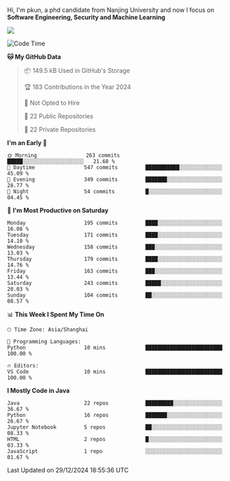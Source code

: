Hi, I'm pkun, a phd candidate from Nanjing University and now I focus on **Software Engineering, Security and Machine Learning**

<!--![GitHub Snake Light](https://github.com/pppppkun/pppppkun/blob/output/github-snake.svg#gh-light-mode-only)-->
<!--![GitHub Snake dark](https://github.com/pppppkun/pppppkun/blob/output/github-snake-dark.svg#gh-dark-mode-only)-->

![](https://komarev.com/ghpvc/?username=pppppkun)
<!--START_SECTION:waka-->
![Code Time](http://img.shields.io/badge/Code%20Time-2%2C019%20hrs%2020%20mins-blue)

**🐱 My GitHub Data** 

> 📦 149.5 kB Used in GitHub's Storage 
 > 
> 🏆 183 Contributions in the Year 2024
 > 
> 🚫 Not Opted to Hire
 > 
> 📜 22 Public Repositories 
 > 
> 🔑 22 Private Repositories 
 > 
**I'm an Early 🐤** 

```text
🌞 Morning                263 commits         █████░░░░░░░░░░░░░░░░░░░░   21.68 % 
🌆 Daytime                547 commits         ███████████░░░░░░░░░░░░░░   45.09 % 
🌃 Evening                349 commits         ███████░░░░░░░░░░░░░░░░░░   28.77 % 
🌙 Night                  54 commits          █░░░░░░░░░░░░░░░░░░░░░░░░   04.45 % 
```
📅 **I'm Most Productive on Saturday** 

```text
Monday                   195 commits         ████░░░░░░░░░░░░░░░░░░░░░   16.08 % 
Tuesday                  171 commits         ████░░░░░░░░░░░░░░░░░░░░░   14.10 % 
Wednesday                158 commits         ███░░░░░░░░░░░░░░░░░░░░░░   13.03 % 
Thursday                 179 commits         ████░░░░░░░░░░░░░░░░░░░░░   14.76 % 
Friday                   163 commits         ███░░░░░░░░░░░░░░░░░░░░░░   13.44 % 
Saturday                 243 commits         █████░░░░░░░░░░░░░░░░░░░░   20.03 % 
Sunday                   104 commits         ██░░░░░░░░░░░░░░░░░░░░░░░   08.57 % 
```


📊 **This Week I Spent My Time On** 

```text
🕑︎ Time Zone: Asia/Shanghai

💬 Programming Languages: 
Python                   10 mins             █████████████████████████   100.00 % 

🔥 Editors: 
VS Code                  10 mins             █████████████████████████   100.00 % 
```

**I Mostly Code in Java** 

```text
Java                     22 repos            █████████░░░░░░░░░░░░░░░░   36.67 % 
Python                   16 repos            ███████░░░░░░░░░░░░░░░░░░   26.67 % 
Jupyter Notebook         5 repos             ██░░░░░░░░░░░░░░░░░░░░░░░   08.33 % 
HTML                     2 repos             █░░░░░░░░░░░░░░░░░░░░░░░░   03.33 % 
JavaScript               1 repo              ░░░░░░░░░░░░░░░░░░░░░░░░░   01.67 % 
```




 Last Updated on 29/12/2024 18:55:36 UTC
<!--END_SECTION:waka-->
